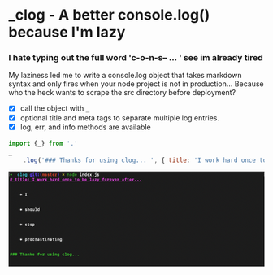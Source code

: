 # _clog - A better console.log() because I'm lazy

### I hate typing out the full word 'c-o-n-s– ... ' see im already tired

My laziness led me to write a console.log object that takes markdown syntax and only fires when your node project is not in production... Because who the heck wants to scrape the src directory before deployment?

- [x] call the object with ``` _ ``` 
- [x] optional title and meta tags to separate multiple log entries.
- [x] log, err, and info methods are available

```js
import {_} from '.'
_
    .log('### Thanks for using clog... ', { title: 'I work hard once to be lazy forever after...', meta: ['I', 'should', 'stop', 'procrastinating'] })

```


![test.js](./img/test.png 'Test run')

